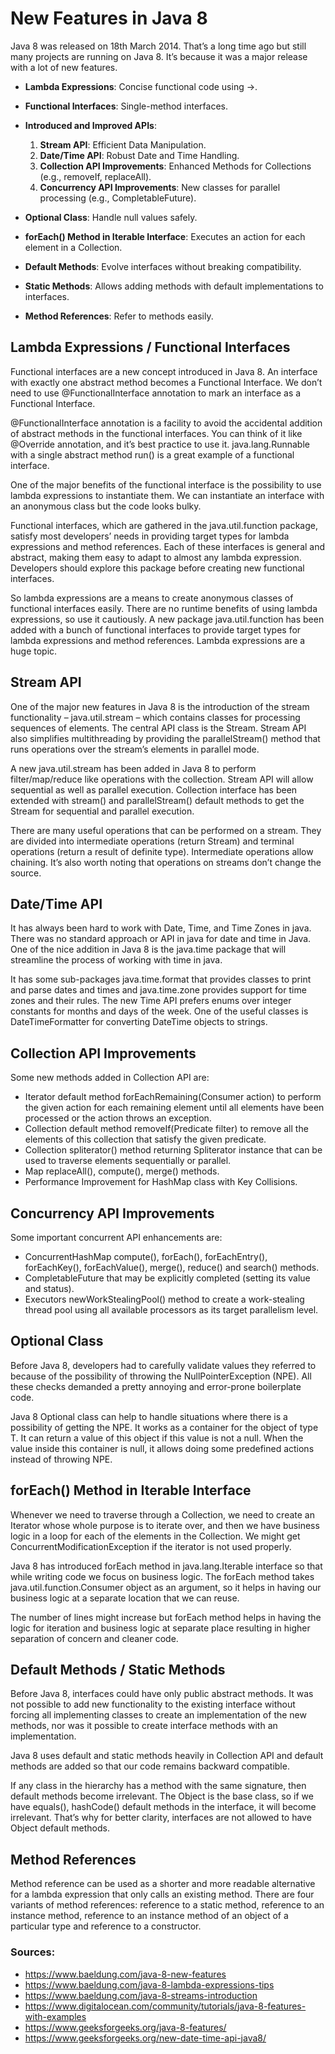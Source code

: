 # New Features in Java 8

Java 8 was released on 18th March 2014. That’s a long time ago but still many projects are running on Java 8. It’s 
because it was a major release with a lot of new features.

- **Lambda Expressions**: Concise functional code using ->.

- **Functional Interfaces**: Single-method interfaces.

- **Introduced and Improved APIs**:
  1. **Stream API**: Efficient Data Manipulation.
  2. **Date/Time API**: Robust Date and Time Handling.
  3. **Collection API Improvements**: Enhanced Methods for Collections (e.g., removeIf, replaceAll).
  4. **Concurrency API Improvements**: New classes for parallel processing (e.g., CompletableFuture).

- **Optional Class**: Handle null values safely.

- **forEach() Method in Iterable Interface**: Executes an action for each element in a Collection.

- **Default Methods**: Evolve interfaces without breaking compatibility.

- **Static Methods**: Allows adding methods with default implementations to interfaces.

- **Method References**: Refer to methods easily.


## Lambda Expressions / Functional Interfaces

Functional interfaces are a new concept introduced in Java 8. An interface with exactly one abstract method becomes a 
Functional Interface. We don’t need to use @FunctionalInterface annotation to mark an interface as a Functional 
Interface.

@FunctionalInterface annotation is a facility to avoid the accidental addition of abstract methods in the functional 
interfaces. You can think of it like @Override annotation, and it’s best practice to use it. java.lang.Runnable with a 
single abstract method run() is a great example of a functional interface.

One of the major benefits of the functional interface is the possibility to use lambda expressions to instantiate them. 
We can instantiate an interface with an anonymous class but the code looks bulky.

Functional interfaces, which are gathered in the java.util.function package, satisfy most developers’ needs in providing 
target types for lambda expressions and method references. Each of these interfaces is general and abstract, making them 
easy to adapt to almost any lambda expression. Developers should explore this package before creating new functional 
interfaces.

So lambda expressions are a means to create anonymous classes of functional interfaces easily. There are no runtime 
benefits of using lambda expressions, so use it cautiously. A new package java.util.function has been added with a bunch 
of functional interfaces to provide target types for lambda expressions and method references. Lambda expressions are a 
huge topic.


## Stream API

One of the major new features in Java 8 is the introduction of the stream functionality – java.util.stream – which 
contains classes for processing sequences of elements. The central API class is the Stream<T>. Stream API also simplifies 
multithreading by providing the parallelStream() method that runs operations over the stream’s elements in parallel mode.

A new java.util.stream has been added in Java 8 to perform filter/map/reduce like operations with the collection. Stream 
API will allow sequential as well as parallel execution. Collection interface has been extended with stream() and 
parallelStream() default methods to get the Stream for sequential and parallel execution.

There are many useful operations that can be performed on a stream. They are divided into intermediate operations 
(return Stream<T>) and terminal operations (return a result of definite type). Intermediate operations allow chaining.
It’s also worth noting that operations on streams don’t change the source.


## Date/Time API

It has always been hard to work with Date, Time, and Time Zones in java. There was no standard approach or API in java 
for date and time in Java. One of the nice addition in Java 8 is the java.time package that will streamline the process 
of working with time in java.

It has some sub-packages java.time.format that provides classes to print and parse dates and times and java.time.zone 
provides support for time zones and their rules. The new Time API prefers enums over integer constants for months and 
days of the week. One of the useful classes is DateTimeFormatter for converting DateTime objects to strings.


## Collection API Improvements

Some new methods added in Collection API are:
- Iterator default method forEachRemaining(Consumer action) to perform the given action for each remaining element until 
all elements have been processed or the action throws an exception.
- Collection default method removeIf(Predicate filter) to remove all the elements of this collection that satisfy the 
given predicate.
- Collection spliterator() method returning Spliterator instance that can be used to traverse elements sequentially or 
parallel.
- Map replaceAll(), compute(), merge() methods.
- Performance Improvement for HashMap class with Key Collisions.


## Concurrency API Improvements

Some important concurrent API enhancements are:
- ConcurrentHashMap compute(), forEach(), forEachEntry(), forEachKey(), forEachValue(), merge(), reduce() and search() 
methods.
- CompletableFuture that may be explicitly completed (setting its value and status).
- Executors newWorkStealingPool() method to create a work-stealing thread pool using all available processors as its 
target parallelism level.


## Optional Class

Before Java 8, developers had to carefully validate values they referred to because of the possibility of throwing the 
NullPointerException (NPE). All these checks demanded a pretty annoying and error-prone boilerplate code.

Java 8 Optional<T> class can help to handle situations where there is a possibility of getting the NPE. It works as a 
container for the object of type T. It can return a value of this object if this value is not a null. When the value 
inside this container is null, it allows doing some predefined actions instead of throwing NPE.


## forEach() Method in Iterable Interface

Whenever we need to traverse through a Collection, we need to create an Iterator whose whole purpose is to iterate over, 
and then we have business logic in a loop for each of the elements in the Collection. We might get 
ConcurrentModificationException if the iterator is not used properly.

Java 8 has introduced forEach method in java.lang.Iterable interface so that while writing code we focus on business 
logic. The forEach method takes java.util.function.Consumer object as an argument, so it helps in having our business 
logic at a separate location that we can reuse. 

The number of lines might increase but forEach method helps in having the logic for iteration and business logic at 
separate place resulting in higher separation of concern and cleaner code.


## Default Methods / Static Methods

Before Java 8, interfaces could have only public abstract methods. It was not possible to add new functionality to the 
existing interface without forcing all implementing classes to create an implementation of the new methods, nor was it 
possible to create interface methods with an implementation.

Java 8 uses default and static methods heavily in Collection API and default methods are added so that our code remains 
backward compatible.

If any class in the hierarchy has a method with the same signature, then default methods become irrelevant. The Object 
is the base class, so if we have equals(), hashCode() default methods in the interface, it will become irrelevant. 
That’s why for better clarity, interfaces are not allowed to have Object default methods.


## Method References

Method reference can be used as a shorter and more readable alternative for a lambda expression that only calls an 
existing method. There are four variants of method references: reference to a static method, reference to an instance 
method, reference to an instance method of an object of a particular type and reference to a constructor.


### Sources:
- https://www.baeldung.com/java-8-new-features
- https://www.baeldung.com/java-8-lambda-expressions-tips
- https://www.baeldung.com/java-8-streams-introduction
- https://www.digitalocean.com/community/tutorials/java-8-features-with-examples
- https://www.geeksforgeeks.org/java-8-features/
- https://www.geeksforgeeks.org/new-date-time-api-java8/